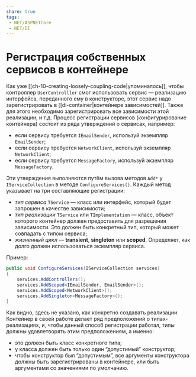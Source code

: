 ```yaml
---
share: true
tags:
 - NET/ASPNETCore
 - NET/DI
---
```

# Регистрация собственных сервисов в контейнере
Как уже [[ch-10-creating-loosely-coupling-code|упоминалось]], чтобы контроллер `UserControlller` смог использовать сервис — реализацию интерфейса, переданного ему в конструкторе, этот сервис надо зарегистрировать в [[di-container|контейнере зависимостей]]. Также для этого необходимо зарегистрировать все зависимости этой реализации, и т.д.
Процесс регистрации сервисов (конфигурирование контейнера) состоит из ряда утверждений о сервисах, например:
- если сервису требуется `IEmailSender`, используй экземпляр `EmailSender`;
- если сервису требуется `NetworkClient`, используй экземпляр `NetworkClient`;
- если сервису требуется `MessageFactory`, используй экземпляр `MessageFactory`.

Эти утверждения выполняются путём вызова методов `Add*` у `IServiceCollection` в методе `ConfigureServices()`. Каждый метод указывает на три составляющие регистрации:
- *тип сервиса* `TService` — класс или интерфейс, который будет запрошен в качестве зависимости;
- *тип реализации* `TService` или `TImplementation` — класс, объект которого контейнер должен предоставить для разрешения зависимости. Это должен быть конкретный тип, который может совпадать с типом сервиса;
- *жизненный цикл* — **transient**, **singleton** или **scoped**. Определяет, как долго должен использоваться экземпляр сервиса.

Пример:
```csharp
public void ConfigureServices(IServiceCollection services)
{
	services.AddControllers();
	services.AddScoped<IEmailSender, EmailSender>();
	services.AddScoped<NetworkClient>();
	services.AddSingleton<MessageFactory>();
}
```
Как видно, здесь не указано, как конкретно создавать реализации. Контейнер в своей работе делает ряд предположений о типах-реализациях, и, чтобы данный способ регистрации работал, типы должны удовлетворять этим предположениям, а именно:
- это должен быть класс конкретного типа;
- у класса должен быть только один “допустимый” конструктор;
- чтобы конструктор был “допустимым”, все аргументы конструктора должны быть зарегистрированы в контейнере, или быть аргументами со значениями по умолчанию.
